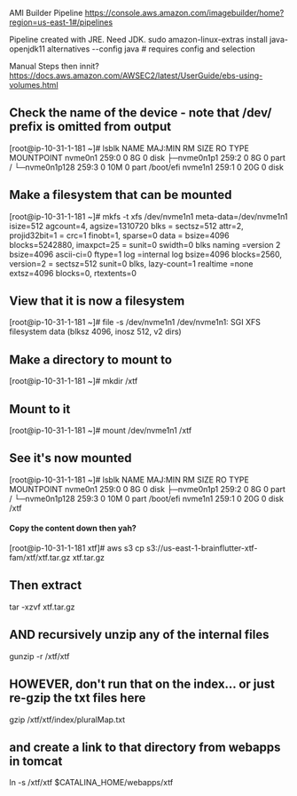 AMI Builder Pipeline
https://console.aws.amazon.com/imagebuilder/home?region=us-east-1#/pipelines

Pipeline created with JRE.  Need JDK.
sudo amazon-linux-extras install java-openjdk11
alternatives --config java     # requires config and selection


Manual Steps then innit?
https://docs.aws.amazon.com/AWSEC2/latest/UserGuide/ebs-using-volumes.html
## Check the name of the device - note that /dev/ prefix is omitted from output
[root@ip-10-31-1-181 ~]# lsblk
NAME          MAJ:MIN RM SIZE RO TYPE MOUNTPOINT
nvme0n1       259:0    0   8G  0 disk 
├─nvme0n1p1   259:2    0   8G  0 part /
└─nvme0n1p128 259:3    0  10M  0 part /boot/efi
nvme1n1       259:1    0  20G  0 disk 

## Make a filesystem that can be mounted
[root@ip-10-31-1-181 ~]# mkfs -t xfs /dev/nvme1n1
meta-data=/dev/nvme1n1           isize=512    agcount=4, agsize=1310720 blks
         =                       sectsz=512   attr=2, projid32bit=1
         =                       crc=1        finobt=1, sparse=0
data     =                       bsize=4096   blocks=5242880, imaxpct=25
         =                       sunit=0      swidth=0 blks
naming   =version 2              bsize=4096   ascii-ci=0 ftype=1
log      =internal log           bsize=4096   blocks=2560, version=2
         =                       sectsz=512   sunit=0 blks, lazy-count=1
realtime =none                   extsz=4096   blocks=0, rtextents=0

## View that it is now a filesystem
[root@ip-10-31-1-181 ~]# file -s /dev/nvme1n1
/dev/nvme1n1: SGI XFS filesystem data (blksz 4096, inosz 512, v2 dirs)

## Make a directory to mount to
[root@ip-10-31-1-181 ~]# mkdir /xtf

## Mount to it
[root@ip-10-31-1-181 ~]# mount /dev/nvme1n1 /xtf

## See it's now mounted
[root@ip-10-31-1-181 ~]# lsblk
NAME          MAJ:MIN RM SIZE RO TYPE MOUNTPOINT
nvme0n1       259:0    0   8G  0 disk 
├─nvme0n1p1   259:2    0   8G  0 part /
└─nvme0n1p128 259:3    0  10M  0 part /boot/efi
nvme1n1       259:1    0  20G  0 disk /xtf

#### Copy the content down then yah?
[root@ip-10-31-1-181 xtf]# aws s3 cp s3://us-east-1-brainflutter-xtf-fam/xtf/xtf.tar.gz xtf.tar.gz

## Then extract
tar -xzvf xtf.tar.gz
## AND recursively unzip any of the internal files
gunzip -r /xtf/xtf
## HOWEVER, don't run that on the index... or just re-gzip the txt files here
gzip /xtf/xtf/index/pluralMap.txt

## and create a link to that directory from webapps in tomcat
ln -s /xtf/xtf $CATALINA_HOME/webapps/xtf